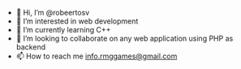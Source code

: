 - 👋 Hi, I’m @robeertosv
- 👀 I’m interested in web development
- 🌱 I’m currently learning C++
- 💞️ I’m looking to collaborate on any web application using PHP as backend
- 📫 How to reach me info.rmggames@gmail.com

<!---
robeertosv/robeertosv is a ✨ special ✨ repository because its `README.md` (this file) appears on your GitHub profile.
You can click the Preview link to take a look at your changes.
--->
